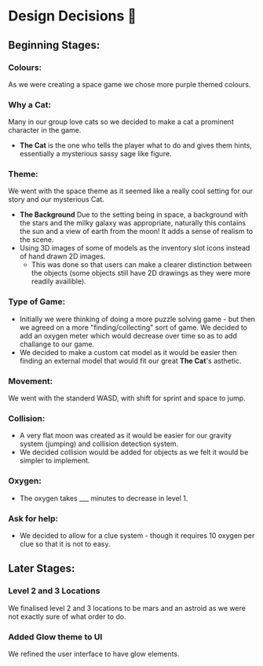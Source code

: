 # Design Decisions :thinking:

## Beginning Stages:

### Colours:
As we were creating a space game we chose more purple themed colours.

### Why a Cat:
Many in our group love cats so we decided to make a cat a prominent character in the game.
- **The Cat** is the one who tells the player what to do and gives them hints, essentially a mysterious sassy sage like figure.

### Theme:
We went with the space theme as it seemed like a really cool setting for our story and our mysterious Cat.
- **The Background** Due to the setting being in space, a background with the stars and the milky galaxy was appropriate, naturally this contains the sun and a view of earth from the moon! It adds a sense of realism to the scene.
- Using 3D images of some of models as the inventory slot icons instead of hand drawn 2D images.
  - This was done so that users can make a clearer distinction between the objects (some objects still have 2D drawings as they were more readily availible).

### Type of Game:
- Initially we were thinking of doing a more puzzle solving game - but then we agreed on a more "finding/collecting" sort of game. We decided to add an oxygen meter which would decrease over time so as to add challange to our game.
- We decided to make a custom cat model as it would be easier then finding an external model that would fit our great **The Cat**'s asthetic.

### Movement:
We went with the standerd WASD, with shift for sprint and space to jump.

### Collision:
- A very flat moon was created as it would be easier for our gravity system (jumping) and collision detection system.
- We decided collision would be added for objects as we felt it would be simpler to implement.

### Oxygen:
- The oxygen takes ___ minutes to decrease in level 1.

### Ask for help:
- We decided to allow for a clue system - though it requires 10 oxygen per clue so that it is not to easy.

## Later Stages:

### Level 2 and 3 Locations
We finalised level 2 and 3 locations to be mars and an astroid as we were not exactly sure of what order to do.

### Added Glow theme to UI
We refined the user interface to have glow elements.

